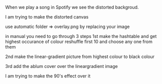 When we play a song in Spotify we see the distorted backgroud.

I am trying to make the distorted canvas 

use automatic folder => overlay.png by replacing your image

in manual you need to go through 3 steps
1st make the hashtable and get highest occurance of colour reshuffle first 10 and choose any one from them

2nd make the linear-gradient picture from highest colour to black colour

3rd add the ablum cover over the lineargradient image

I am trying to make the 90's effect over it
